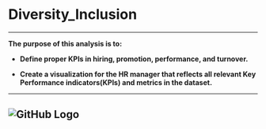 # Diversity_Inclusion
---
**The purpose of this analysis is to:**

* **Define proper KPIs in hiring, promotion, performance, and turnover.**
  
* **Create a visualization for the HR manager that reflects all relevant Key Performance indicators(KPIs) and metrics in the dataset.**
---
![GitHub Logo](https://github.com/sheena-k/Gender_Diversity_Inclusion/blob/main/task4.png)
---
